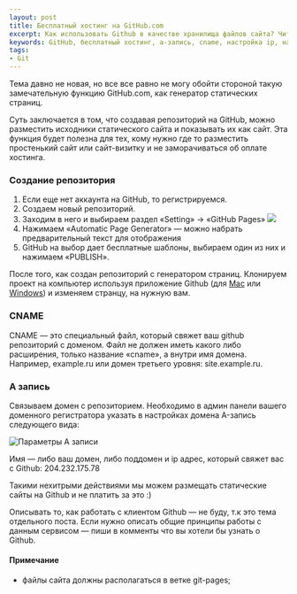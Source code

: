 ```yaml
---
layout: post
title: Бесплатный хостинг на GitHub.com
excerpt: Как использовать Github в качестве хранилища файлов сайта? Читайте в статье!
keywords: GitHub, бесплатный хостинг, a-запись, cname, настройка ip, настройка
tags:
- Git
---
```


Тема давно не новая, но все все равно не могу обойти стороной такую замечательную функцию GitHub.com, как генератор статических страниц.

Суть заключается в том, что создавая репозиторий на GitHub, можно разместить исходники статического сайта и показывать их как сайт. Эта функция будет полезна для тех, кому нужно где то разместить простенький сайт или сайт-визитку и не заморачиваться об оплате хостинга.

### Создание репозитория

1. Если еще нет аккаунта на GitHub, то регистрируемся.
2. Создаем новый репозиторий.
3. Заходим в него и выбираем раздел «Setting» -> «GitHub Pages»
    ![]({{site.url}}/upload/article/2013/06/08/screen_00.jpg)
4. Нажимаем «Automatic Page Generator» — можно набрать предварительный текст для отображения
5. GitHub на выбор дает бесплатные шаблоны, выбираем один из них и нажимаем «PUBLISH».

После того, как создан репозиторий с генератором страниц. Клонируем проект на компьютер используя приложение Github (для [Mac](http://mac.github.com/) или [Windows](http://windows.github.com/)) и изменяем странцу, на нужную вам.

### CNAME

CNAME — это специальный файл, который свяжет ваш github репозиторий с доменом. Файл не должен иметь какого либо расширения, только название «cname», а внутри имя домена. Например, example.ru или домен третьего уровня: site.example.ru.

### A запись

Связываем домен с репозиторием. Необходимо в админ панели вашего доменного регистратора указать в настройках домена A-запись следующего вида:

<img src="{{site.url}}/upload/article/2013/06/08/screen_01.png" alt="Параметры A записи" title="Параметры A записи" class="original" />

Имя — либо ваш домен, либо поддомен и ip адрес, который свяжет вас с Github: 204.232.175.78

Такими нехитрыми действиями мы можем размещать статические сайты на Github и не платить за это :)

Описывать то, как работать с клиентом Github — не буду, т.к это тема отдельного поста. Если нужно описать общие принципы работы с данным сервисом — пиши в комменты что вы хотели бы узнать о Github.

#### Примечание

- файлы сайта должны располагаться в ветке <span class="file">git-pages</span>;